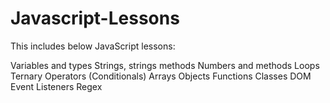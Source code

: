 # Javascript-Lessons

This includes below JavaScript lessons: 

Variables and types
Strings, strings methods
Numbers and methods
Loops
Ternary Operators (Conditionals)
Arrays
Objects
Functions
Classes
DOM
Event Listeners
Regex
